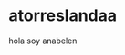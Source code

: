 # atorreslandaa

hola soy anabelen
<!--
**atorreslandaa/atorreslandaa** is a ✨ _special_ ✨ repository because its `README.md` (this file) appears on your GitHub profile.

Here are some ideas to get you started:


-->
